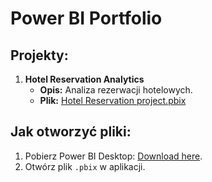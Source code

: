 # Power BI Portfolio

## Projekty:
1. **Hotel Reservation Analytics**  
   - **Opis:** Analiza rezerwacji hotelowych.  
   - **Plik:** [Hotel Reservation project.pbix]()


## Jak otworzyć pliki:
1. Pobierz Power BI Desktop: [Download here](https://powerbi.microsoft.com/desktop/).
2. Otwórz plik `.pbix` w aplikacji.
